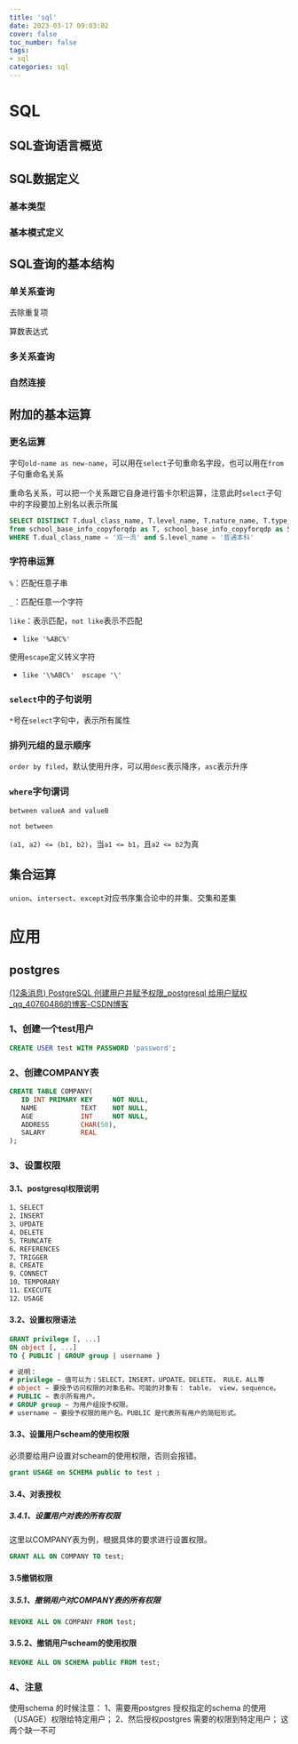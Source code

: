 ```yaml
---
title: 'sql'
date: 2023-03-17 09:03:02
cover: false
toc_number: false
tags:
- sql
categories: sql
---
```


# SQL

## SQL查询语言概览

## SQL数据定义

### 基本类型

### 基本模式定义

## SQL查询的基本结构

### 单关系查询

去除重复项

算数表达式

### 多关系查询

### 自然连接

## 附加的基本运算

### 更名运算

字句`old-name as new-name`，可以用在`select`子句重命名字段，也可以用在`from`子句重命名关系

重命名关系，可以把一个关系跟它自身进行笛卡尔积运算，注意此时`select`子句中的字段要加上别名以表示所属

```sql
SELECT DISTINCT T.dual_class_name, T.level_name, T.nature_name, T.type_name 
from school_base_info_copyforqdp as T, school_base_info_copyforqdp as S 
WHERE T.dual_class_name = '双一流' and S.level_name = '普通本科'
```

### 字符串运算

`%`：匹配任意子串

`_`：匹配任意一个字符

`like`：表示匹配，`not like`表示不匹配

- `like '%ABC%'`

使用`escape`定义转义字符

- `like '\%ABC%'  escape '\'`

### `select`中的子句说明

`*`号在`select`字句中，表示所有属性

### 排列元组的显示顺序

`order by filed`，默认使用升序，可以用`desc`表示降序，`asc`表示升序

### `where`字句谓词

`between valueA and valueB`

`not between`

`(a1, a2) <= (b1, b2)`，当`a1 <= b1`，且`a2 <= b2`为真

## 集合运算

`union`、`intersect`、`except`对应书序集合论中的并集、交集和差集





# 应用

## postgres

[(12条消息) PostgreSQL 创建用户并赋予权限_postgresql 给用户赋权_qq_40760486的博客-CSDN博客](https://blog.csdn.net/qq_40760486/article/details/120842759)

### 1、创建一个test用户

```sql
CREATE USER test WITH PASSWORD 'password';
```

### 2、创建COMPANY表

```sql
CREATE TABLE COMPANY(
   ID INT PRIMARY KEY     NOT NULL,
   NAME           TEXT    NOT NULL,
   AGE            INT     NOT NULL,
   ADDRESS        CHAR(50),
   SALARY         REAL
);

```

### 3、设置权限

#### 3.1、postgresql权限说明

```bash
1、SELECT
2、INSERT
3、UPDATE
4、DELETE
5、TRUNCATE
6、REFERENCES
7、TRIGGER
8、CREATE
9、CONNECT
10、TEMPORARY
11、EXECUTE
12、USAGE
```

#### 3.2、设置权限语法

```sql
GRANT privilege [, ...]
ON object [, ...]
TO { PUBLIC | GROUP group | username }

# 说明：
# privilege − 值可以为：SELECT，INSERT，UPDATE，DELETE， RULE，ALL等
# object − 要授予访问权限的对象名称。可能的对象有： table， view，sequence。
# PUBLIC − 表示所有用户。
# GROUP group − 为用户组授予权限。
# username − 要授予权限的用户名。PUBLIC 是代表所有用户的简短形式。

```

#### 3.3、设置用户scheam的使用权限

必须要给用户设置对scheam的使用权限，否则会报错。

```sql
grant USAGE on SCHEMA public to test ;

```

#### 3.4、对表授权

##### 3.4.1、设置用户对表的所有权限

这里以COMPANY表为例，根据具体的要求进行设置权限。

```sql
GRANT ALL ON COMPANY TO test;

```

#### 3.5撤销权限

##### 3.5.1、撤销用户对COMPANY表的所有权限

```sql
REVOKE ALL ON COMPANY FROM test;

```

#### 3.5.2、撤销用户scheam的使用权限

```sql
REVOKE ALL ON SCHEMA public FROM test;

```

### 4、注意

使用schema 的时候注意：
1、需要用postgres 授权指定的schema 的使用（USAGE）权限给特定用户；
2、然后授权postgres 需要的权限到特定用户；
这两个缺一不可











































